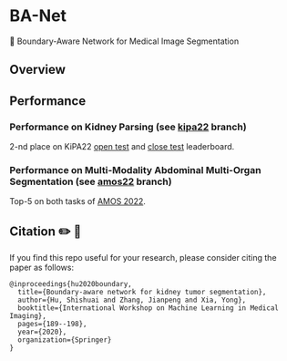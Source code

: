 # BA-Net
:page_facing_up: Boundary-Aware Network for Medical Image Segmentation

## Overview


## Performance
### Performance on Kidney Parsing (see [kipa22](https://github.com/ShishuaiHu/BA-Net/tree/kipa22) branch)

2-nd place on KiPA22 [open test](https://kipa22.grand-challenge.org/evaluation/challenge/leaderboard/) and [close test](https://kipa22.grand-challenge.org/evaluation/open-evaluation/leaderboard/) leaderboard. 

### Performance on Multi-Modality Abdominal Multi-Organ Segmentation (see [amos22](https://github.com/ShishuaiHu/BA-Net/tree/amos22) branch)

Top-5 on both tasks of [AMOS 2022](https://amos22.grand-challenge.org/final-ranking/). 

## Citation ✏️ 📄

If you find this repo useful for your research, please consider citing the paper as follows:

```
@inproceedings{hu2020boundary,
  title={Boundary-aware network for kidney tumor segmentation},
  author={Hu, Shishuai and Zhang, Jianpeng and Xia, Yong},
  booktitle={International Workshop on Machine Learning in Medical Imaging},
  pages={189--198},
  year={2020},
  organization={Springer}
}
```

